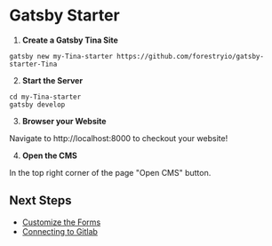# Gatsby Starter

1. **Create a Gatsby Tina Site**

```
gatsby new my-Tina-starter https://github.com/forestryio/gatsby-starter-Tina
```

2. **Start the Server**

```
cd my-Tina-starter
gatsby develop
```

3. **Browser your Website**

Navigate to http://localhost:8000 to checkout your website!

4. **Open the CMS**

In the top right corner of the page "Open CMS" button.

## Next Steps

- [Customize the Forms](./editing-markdown.md#customizing-forms)
- [Connecting to Gitlab](../backends/gitlab.md)
